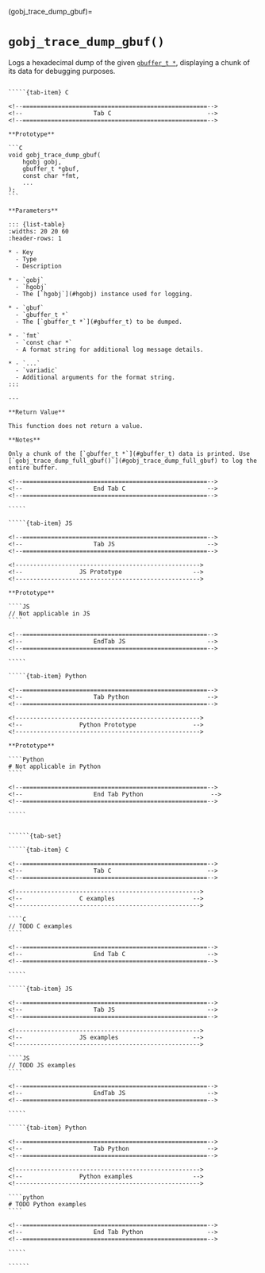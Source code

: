<!-- ============================================================== -->
(gobj_trace_dump_gbuf)=
# `gobj_trace_dump_gbuf()`
<!-- ============================================================== -->

Logs a hexadecimal dump of the given [`gbuffer_t *`](#gbuffer_t), displaying a chunk of its data for debugging purposes.

<!------------------------------------------------------------>
<!--                    Prototypes                          -->
<!------------------------------------------------------------>

``````{tab-set}

`````{tab-item} C

<!--====================================================-->
<!--                    Tab C                           -->
<!--====================================================-->

**Prototype**

```C
void gobj_trace_dump_gbuf(
    hgobj gobj,
    gbuffer_t *gbuf,
    const char *fmt,
    ...
);
```

**Parameters**

::: {list-table}
:widths: 20 20 60
:header-rows: 1

* - Key
  - Type
  - Description

* - `gobj`
  - `hgobj`
  - The [`hgobj`](#hgobj) instance used for logging.

* - `gbuf`
  - `gbuffer_t *`
  - The [`gbuffer_t *`](#gbuffer_t) to be dumped.

* - `fmt`
  - `const char *`
  - A format string for additional log message details.

* - `...`
  - `variadic`
  - Additional arguments for the format string.
:::

---

**Return Value**

This function does not return a value.

**Notes**

Only a chunk of the [`gbuffer_t *`](#gbuffer_t) data is printed. Use [`gobj_trace_dump_full_gbuf()`](#gobj_trace_dump_full_gbuf) to log the entire buffer.

<!--====================================================-->
<!--                    End Tab C                       -->
<!--====================================================-->

`````

`````{tab-item} JS

<!--====================================================-->
<!--                    Tab JS                          -->
<!--====================================================-->

<!---------------------------------------------------->
<!--                JS Prototype                    -->
<!---------------------------------------------------->

**Prototype**

````JS
// Not applicable in JS
````

<!--====================================================-->
<!--                    EndTab JS                       -->
<!--====================================================-->

`````

`````{tab-item} Python

<!--====================================================-->
<!--                    Tab Python                      -->
<!--====================================================-->

<!---------------------------------------------------->
<!--                Python Prototype                -->
<!---------------------------------------------------->

**Prototype**

````Python
# Not applicable in Python
````

<!--====================================================-->
<!--                    End Tab Python                   -->
<!--====================================================-->

`````

``````

<!------------------------------------------------------------>
<!--                    Examples                            -->
<!------------------------------------------------------------>

```````{dropdown} Examples

``````{tab-set}

`````{tab-item} C

<!--====================================================-->
<!--                    Tab C                           -->
<!--====================================================-->

<!---------------------------------------------------->
<!--                C examples                      -->
<!---------------------------------------------------->

````C
// TODO C examples
````

<!--====================================================-->
<!--                    End Tab C                       -->
<!--====================================================-->

`````

`````{tab-item} JS

<!--====================================================-->
<!--                    Tab JS                          -->
<!--====================================================-->

<!---------------------------------------------------->
<!--                JS examples                     -->
<!---------------------------------------------------->

````JS
// TODO JS examples
````

<!--====================================================-->
<!--                    EndTab JS                       -->
<!--====================================================-->

`````

`````{tab-item} Python

<!--====================================================-->
<!--                    Tab Python                      -->
<!--====================================================-->

<!---------------------------------------------------->
<!--                Python examples                 -->
<!---------------------------------------------------->

````python
# TODO Python examples
````

<!--====================================================-->
<!--                    End Tab Python                  -->
<!--====================================================-->

`````

``````

```````
